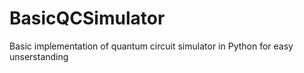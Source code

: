 # BasicQCSimulator
Basic implementation of quantum circuit simulator in Python for easy unserstanding
